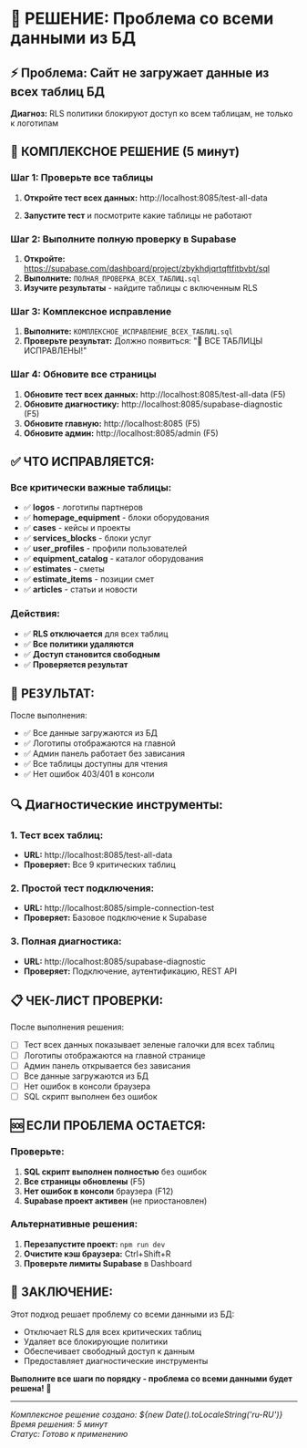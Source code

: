 # 🚨 РЕШЕНИЕ: Проблема со всеми данными из БД

## ⚡ Проблема: Сайт не загружает данные из всех таблиц БД

**Диагноз:** RLS политики блокируют доступ ко всем таблицам, не только к логотипам

## 🔧 КОМПЛЕКСНОЕ РЕШЕНИЕ (5 минут)

### Шаг 1: Проверьте все таблицы
1. **Откройте тест всех данных:**
   http://localhost:8085/test-all-data

2. **Запустите тест** и посмотрите какие таблицы не работают

### Шаг 2: Выполните полную проверку в Supabase
1. **Откройте:** https://supabase.com/dashboard/project/zbykhdjqrtqftfitbvbt/sql
2. **Выполните:** `ПОЛНАЯ_ПРОВЕРКА_ВСЕХ_ТАБЛИЦ.sql`
3. **Изучите результаты** - найдите таблицы с включенным RLS

### Шаг 3: Комплексное исправление
1. **Выполните:** `КОМПЛЕКСНОЕ_ИСПРАВЛЕНИЕ_ВСЕХ_ТАБЛИЦ.sql`
2. **Проверьте результат:**
   Должно появиться: "🎉 ВСЕ ТАБЛИЦЫ ИСПРАВЛЕНЫ!"

### Шаг 4: Обновите все страницы
1. **Обновите тест всех данных:** http://localhost:8085/test-all-data (F5)
2. **Обновите диагностику:** http://localhost:8085/supabase-diagnostic (F5)
3. **Обновите главную:** http://localhost:8085 (F5)
4. **Обновите админ:** http://localhost:8085/admin (F5)

## ✅ ЧТО ИСПРАВЛЯЕТСЯ:

### Все критически важные таблицы:
- ✅ **logos** - логотипы партнеров
- ✅ **homepage_equipment** - блоки оборудования
- ✅ **cases** - кейсы и проекты
- ✅ **services_blocks** - блоки услуг
- ✅ **user_profiles** - профили пользователей
- ✅ **equipment_catalog** - каталог оборудования
- ✅ **estimates** - сметы
- ✅ **estimate_items** - позиции смет
- ✅ **articles** - статьи и новости

### Действия:
- ✅ **RLS отключается** для всех таблиц
- ✅ **Все политики удаляются**
- ✅ **Доступ становится свободным**
- ✅ **Проверяется результат**

## 🎯 РЕЗУЛЬТАТ:

После выполнения:
- ✅ Все данные загружаются из БД
- ✅ Логотипы отображаются на главной
- ✅ Админ панель работает без зависания
- ✅ Все таблицы доступны для чтения
- ✅ Нет ошибок 403/401 в консоли

## 🔍 Диагностические инструменты:

### 1. Тест всех таблиц:
- **URL:** http://localhost:8085/test-all-data
- **Проверяет:** Все 9 критических таблиц

### 2. Простой тест подключения:
- **URL:** http://localhost:8085/simple-connection-test
- **Проверяет:** Базовое подключение к Supabase

### 3. Полная диагностика:
- **URL:** http://localhost:8085/supabase-diagnostic
- **Проверяет:** Подключение, аутентификацию, REST API

## 📋 ЧЕК-ЛИСТ ПРОВЕРКИ:

После выполнения решения:
- [ ] Тест всех данных показывает зеленые галочки для всех таблиц
- [ ] Логотипы отображаются на главной странице
- [ ] Админ панель открывается без зависания
- [ ] Все данные загружаются из БД
- [ ] Нет ошибок в консоли браузера
- [ ] SQL скрипт выполнен без ошибок

## 🆘 ЕСЛИ ПРОБЛЕМА ОСТАЕТСЯ:

### Проверьте:
1. **SQL скрипт выполнен полностью** без ошибок
2. **Все страницы обновлены** (F5)
3. **Нет ошибок в консоли** браузера (F12)
4. **Supabase проект активен** (не приостановлен)

### Альтернативные решения:
1. **Перезапустите проект:** `npm run dev`
2. **Очистите кэш браузера:** Ctrl+Shift+R
3. **Проверьте лимиты Supabase** в Dashboard

## 🎉 ЗАКЛЮЧЕНИЕ:

Этот подход решает проблему со всеми данными из БД:
- Отключает RLS для всех критических таблиц
- Удаляет все блокирующие политики
- Обеспечивает свободный доступ к данным
- Предоставляет диагностические инструменты

**Выполните все шаги по порядку - проблема со всеми данными будет решена! 🚀**

---

*Комплексное решение создано: ${new Date().toLocaleString('ru-RU')}*  
*Время решения: 5 минут*  
*Статус: Готово к применению*

